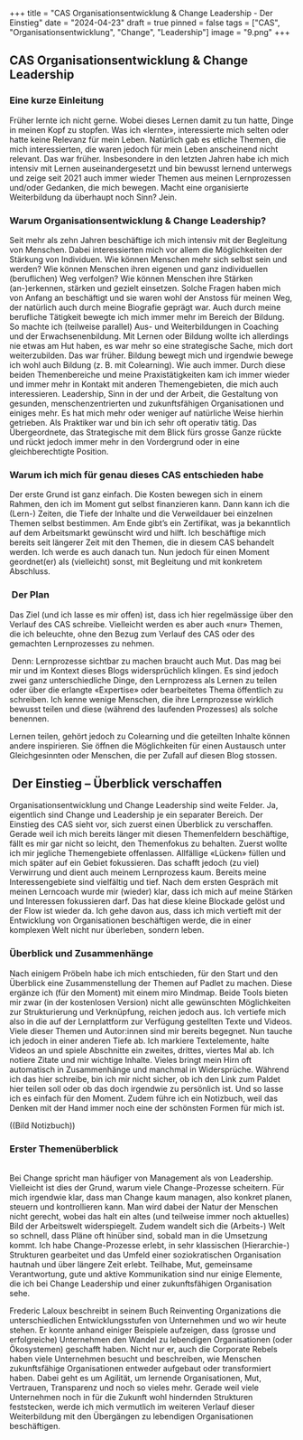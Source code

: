 +++
title = "CAS Organisationsentwicklung & Change Leadership - Der Einstieg"
date = "2024-04-23"
draft = true
pinned = false
tags = ["CAS", "Organisationsentwicklung", "Change", "Leadership"]
image = "9.png"
+++
## CAS Organisationsentwicklung & Change Leadership 

### Eine kurze Einleitung 

Früher lernte ich nicht gerne. Wobei dieses Lernen damit zu tun hatte, Dinge in meinen Kopf zu stopfen. Was ich «lernte», interessierte mich selten oder hatte keine Relevanz für mein Leben. Natürlich gab es etliche Themen, die mich interessierten, die waren jedoch für mein Leben anscheinend nicht relevant. Das war früher. Insbesondere in den letzten Jahren habe ich mich intensiv mit Lernen auseinandergesetzt und bin bewusst lernend unterwegs und zeige seit 2021 auch immer wieder Themen aus meinen Lernprozessen und/oder Gedanken, die mich bewegen. Macht eine organisierte Weiterbildung da überhaupt noch Sinn? Jein. 

### Warum Organisationsentwicklung & Change Leadership?

Seit mehr als zehn Jahren beschäftige ich mich intensiv mit der Begleitung von Menschen. Dabei interessierten mich vor allem die Möglichkeiten der Stärkung von Individuen. Wie können Menschen mehr sich selbst sein und werden? Wie können Menschen ihren eigenen und ganz individuellen (beruflichen) Weg verfolgen? Wie können Menschen ihre Stärken (an-)erkennen, stärken und gezielt einsetzen. Solche Fragen haben mich von Anfang an beschäftigt und sie waren wohl der Anstoss für meinen Weg, der natürlich auch durch meine Biografie geprägt war. Auch durch meine berufliche Tätigkeit bewegte ich mich immer mehr im Bereich der Bildung. So machte ich (teilweise parallel) Aus- und Weiterbildungen in Coaching und der Erwachsenenbildung. Mit Lernen oder Bildung wollte ich allerdings nie etwas am Hut haben, es war mehr so eine strategische Sache, mich dort weiterzubilden. Das war früher. Bildung bewegt mich und irgendwie bewege ich wohl auch Bildung (z. B. mit Colearning). Wie auch immer. Durch diese beiden Themenbereiche und meine Praxistätigkeiten kam ich immer wieder und immer mehr in Kontakt mit anderen Themengebieten, die mich auch interessieren. Leadership, Sinn in der und der Arbeit, die Gestaltung von gesunden, menschenzentrierten und zukunftsfähigen Organisationen und einiges mehr. Es hat mich mehr oder weniger auf natürliche Weise hierhin getrieben. Als Praktiker war und bin ich sehr oft operativ tätig. Das Übergeordnete, das Strategische mit dem Blick fürs grosse Ganze rückte und rückt jedoch immer mehr in den Vordergrund oder in eine gleichberechtigte Position. 

### Warum ich mich für genau dieses CAS entschieden habe

Der erste Grund ist ganz einfach. Die Kosten bewegen sich in einem Rahmen, den ich im Moment gut selbst finanzieren kann. Dann kann ich die (Lern-) Zeiten, die Tiefe der Inhalte und die Verweildauer bei einzelnen Themen selbst bestimmen. Am Ende gibt’s ein Zertifikat, was ja bekanntlich auf dem Arbeitsmarkt gewünscht wird und hilft. Ich beschäftige mich bereits seit längerer Zeit mit den Themen, die in diesem CAS behandelt werden. Ich werde es auch danach tun. Nun jedoch für einen Moment geordnet(er) als (vielleicht) sonst, mit Begleitung und mit konkretem Abschluss. 

###  Der Plan

Das Ziel (und ich lasse es mir offen) ist, dass ich hier regelmässige über den Verlauf des CAS schreibe. Vielleicht werden es aber auch «nur» Themen, die ich beleuchte, ohne den Bezug zum Verlauf des CAS oder des gemachten Lernprozesses zu nehmen. 

 Denn: Lernprozesse sichtbar zu machen braucht auch Mut. Das mag bei mir und im Kontext dieses Blogs widersprüchlich klingen. Es sind jedoch zwei ganz unterschiedliche Dinge, den Lernprozess als Lernen zu teilen oder über die erlangte «Expertise» oder bearbeitetes Thema öffentlich zu schreiben. Ich kenne wenige Menschen, die ihre Lernprozesse wirklich bewusst teilen und diese (während des laufenden Prozesses) als solche benennen.

Lernen teilen, gehört jedoch zu Colearning und die geteilten Inhalte können andere inspirieren. Sie öffnen die Möglichkeiten für einen Austausch unter Gleichgesinnten oder Menschen, die per Zufall auf diesen Blog stossen.

##  Der Einstieg – Überblick verschaffen

Organisationsentwicklung und Change Leadership sind weite Felder. Ja, eigentlich sind Change und Leadership je ein separater Bereich. Der Einstieg des CAS sieht vor, sich zuerst einen Überblick zu verschaffen. Gerade weil ich mich bereits länger mit diesen Themenfeldern beschäftige, fällt es mir gar nicht so leicht, den Themenfokus zu behalten. Zuerst wollte ich mir jegliche Themengebiete offenlassen. Allfällige «Lücken» füllen und mich später auf ein Gebiet fokussieren. Das schafft jedoch (zu viel) Verwirrung und dient auch meinem Lernprozess kaum. Bereits meine Interessengebiete sind vielfältig und tief. Nach dem ersten Gespräch mit meinen Lerncoach wurde mir (wieder) klar, dass ich mich auf meine Stärken und Interessen fokussieren darf. Das hat diese kleine Blockade gelöst und der Flow ist wieder da. Ich gehe davon aus, dass ich mich vertieft mit der Entwicklung von Organisationen beschäftigen werde, die in einer komplexen Welt nicht nur überleben, sondern leben. 

### Überblick und Zusammenhänge

Nach einigem Pröbeln habe ich mich entschieden, für den Start und den Überblick eine Zusammenstellung der Themen auf Padlet zu machen. Diese ergänze ich (für den Moment) mit einem miro Mindmap. Beide Tools bieten mir zwar (in der kostenlosen Version) nicht alle gewünschten Möglichkeiten zur Strukturierung und Verknüpfung, reichen jedoch aus. Ich vertiefe mich also in die auf der Lernplattform zur Verfügung gestellten Texte und Videos. Viele dieser Themen und Autor:innen sind mir bereits begegnet. Nun tauche ich jedoch in einer anderen Tiefe ab. Ich markiere Textelemente, halte Videos an und spiele Abschnitte ein zweites, drittes, viertes Mal ab. Ich notiere Zitate und mir wichtige Inhalte. Vieles bringt mein Hirn oft automatisch in Zusammenhänge und manchmal in Widersprüche. Während ich das hier schreibe, bin ich mir nicht sicher, ob ich den Link zum Paldet hier teilen soll oder ob das doch irgendwie zu persönlich ist. Und so lasse ich es einfach für den Moment. Zudem führe ich ein Notizbuch, weil das Denken mit der Hand immer noch eine der schönsten Formen für mich ist. 

((Bild Notizbuch))

### Erster Themenüberblick

\
Bei Change spricht man häufiger von Management als von Leadership. Vielleicht ist dies der Grund, warum viele Change-Prozesse scheitern. Für mich irgendwie klar, dass man Change kaum managen, also konkret planen, steuern und kontrollieren kann. Man wird dabei der Natur der Menschen nicht gerecht, wobei das halt ein altes (und teilweise immer noch aktuelles) Bild der Arbeitswelt widerspiegelt. Zudem wandelt sich die (Arbeits-) Welt so schnell, dass Pläne oft hinüber sind, sobald man in die Umsetzung kommt. Ich habe Change-Prozesse erlebt, in sehr klassischen (Hierarchie-) Strukturen gearbeitet und das Umfeld einer soziokratischen Organisation hautnah und über längere Zeit erlebt. Teilhabe, Mut, gemeinsame Verantwortung, gute und aktive Kommunikation sind nur einige Elemente, die ich bei Change Leadership und einer zukunftsfähigen Organisation sehe. 

Frederic Laloux beschreibt in seinem Buch Reinventing Organizations die unterschiedlichen Entwicklungsstufen von Unternehmen und wo wir heute stehen. Er konnte anhand einiger Beispiele aufzeigen, dass (grosse und erfolgreiche) Unternehmen den Wandel zu lebendigen Organisationen (oder Ökosystemen) geschafft haben. Nicht nur er, auch die Corporate Rebels haben viele Unternehmen besucht und beschreiben, wie Menschen zukunftsfähige Organisationen entweder aufgebaut oder transformiert haben. Dabei geht es um Agilität, um lernende Organisationen, Mut, Vertrauen, Transparenz und noch so vieles mehr. Gerade weil viele Unternehmen noch in für die Zukunft wohl hindernden Strukturen feststecken, werde ich mich vermutlich im weiteren Verlauf dieser Weiterbildung mit den Übergängen zu lebendigen Organisationen beschäftigen.